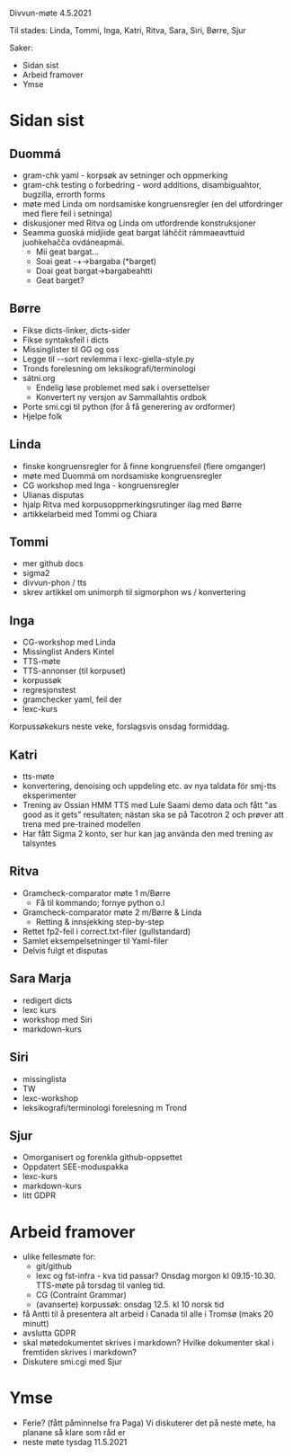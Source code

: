 Divvun-møte 4.5.2021

Til stades: Linda, Tommi, Inga, Katri, Ritva, Sara, Siri, Børre, Sjur

Saker:
* Sidan sist
* Arbeid framover
* Ymse

#  Sidan sist

##  Duommá
* gram-chk yaml - korpsøk av setninger och oppmerking
* gram-chk testing o forbedring - word additions, disambiguahtor, bugzilla, errorth forms
* møte med Linda om nordsamiske kongruensregler (en del utfordringer med flere feil i setninga)
* diskusjoner med Ritva og Linda om utfordrende konstruksjoner
* Seamma guoská midjiide geat bargat láhččit rámmaeavttuid juohkehačča ovdáneapmái.
    - Mii geat bargat...
    - Soai geat -+->bargaba (*barget)
    - Doai geat bargat->bargabeahtti
    - Geat barget?

##  Børre
* Fikse dicts-linker, dicts-sider
* Fikse syntaksfeil i dicts
* Missinglister til GG og oss
* Legge til --sort revlemma i lexc-giella-style.py
* Tronds forelesning om leksikografi/terminologi
* sátni.org
    - Endelig løse problemet med søk i oversettelser
    - Konvertert ny versjon av Sammallahtis ordbok
* Porte smi.cgi til python (for å få generering av ordformer)
* Hjelpe folk

##  Linda
* finske kongruensregler for å finne kongruensfeil (flere omganger)
* møte med Duommá om nordsamiske kongruensregler
* CG workshop med Inga - kongruensregler
* Ulianas disputas
* hjalp Ritva med korpusoppmerkingsrutinger ilag med Børre
* artikkelarbeid med Tommi og Chiara

##  Tommi
* mer github docs
* sigma2
* divvun-phon / tts
* skrev artikkel om unimorph til sigmorphon ws / konvertering

##  Inga
* CG-workshop med Linda
* Missinglist Anders Kintel
* TTS-møte
* TTS-annonser (til korpuset)
* korpussøk
* regresjonstest
* gramchecker yaml, feil der
* lexc-kurs

Korpussøkekurs neste veke, forslagsvis onsdag formiddag.

##  Katri
* tts-møte
* konvertering, denoising och uppdeling etc. av nya taldata för smj-tts eksperimenter
* Trening av Ossian HMM TTS med Lule Saami demo data och fått "as good as it gets" resultaten; nästan ska se på Tacotron 2 och prøver att trena med pre-trained modellen
* Har fått Sigma 2 konto, ser hur kan jag använda den med trening av talsyntes

##  Ritva
* Gramcheck-comparator møte 1 m/Børre
    - Få til kommando; fornye python o.l
* Gramcheck-comparator møte 2 m/Børre & Linda
    - Retting & innsjekking step-by-step
* Rettet fp2-feil i correct.txt-filer (gullstandard)
* Samlet eksempelsetninger til Yaml-filer
* Delvis fulgt et disputas

##  Sara Marja
* redigert dicts
* lexc kurs
* workshop med Siri
* markdown-kurs

##  Siri
* missinglista
* TW
* lexc-workshop
* leksikografi/terminologi forelesning m Trond

##  Sjur
* Omorganisert og forenkla github-oppsettet
* Oppdatert SEE-moduspakka
* lexc-kurs
* markdown-kurs
* litt GDPR

#  Arbeid framover
* ulike fellesmøte for:
    - git/github
    - lexc og fst-infra - kva tid passar? Onsdag morgon kl 09.15-10.30. TTS-møte på torsdag til vanleg tid.
    - CG (Contraint Grammar)
    - (avanserte) korpussøk: onsdag 12.5. kl 10 norsk tid
* få Antti til å presentera alt arbeid i Canada til alle i Tromsø (maks 20 minutt)
* avslutta GDPR
* skal møtedokumentet skrives i markdown? Hvilke dokumenter skal i fremtiden skrives i markdown?
* Diskutere smi.cgi med Sjur

#  Ymse
* Ferie? (fått påminnelse fra Paga) Vi diskuterer det på neste møte, ha planane så klare som råd er
* neste møte tysdag 11.5.2021
